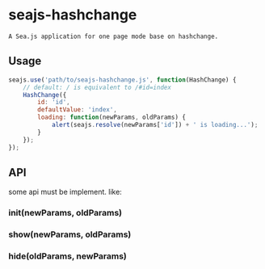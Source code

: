 # seajs-hashchange
    A Sea.js application for one page mode base on hashchange.

## Usage

```js
seajs.use('path/to/seajs-hashchange.js', function(HashChange) {
    // default: / is equivalent to /#id=index
    HashChange({
        id: 'id',
        defaultValue: 'index',
        loading: function(newParams, oldParams) {
            alert(seajs.resolve(newParams['id']) + ' is loading...');
        }
    });
});
```

## API

some api must be implement. like:

### init(newParams, oldParams)

### show(newParams, oldParams)

### hide(oldParams, newParams)
